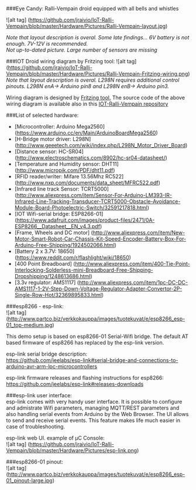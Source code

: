 ###Eye Candy: Ralli-Vempain droid equipped with all bells and whistles

![alt tag] (https://github.com/jraivio/IoT-Ralli-Vempain/blob/master/Hardware/Pictures/Ralli-Vempain-layout.jpg)

_Note that layout description is overal. Some late findings... 6V battery is not enough. 7V-12V is recommended._    
_Not up-to-dated picture. Large number of sensors are missing_     

###IOT Droid wiring diagram by Fritzing tool:
![alt tag] (https://github.com/jraivio/IoT-Ralli-Vempain/blob/master/Hardware/Pictures/Ralli-Vempain-Fritzing-wiring.png)
_Note that layout description is overal. L298N requires additional control pinouts. L298N enA-> Arduino pin8 and L298N enB-> Arduino pin3._    


Wiring diagram is designed by [Fritzing tool.](http://fritzing.org/home/) The source code of the above wiring diagram is available also in this [IOT-Ralli-Vempain repository](https://github.com/jraivio/IoT-Ralli-Vempain/blob/master/Hardware/Rally_Droid2.fzz)

###List of selected hardware:
- [Microcontroller: Arduino Mega2560] (https://www.arduino.cc/en/Main/ArduinoBoardMega2560)
- [H-Bridge motor driver: L298N] (http://www.geeetech.com/wiki/index.php/L298N_Motor_Driver_Board)
- [Distance sensor: HC-SR04] (http://www.electroschematics.com/8902/hc-sr04-datasheet/)
- [Temperature and Humidity sensor: DHT11] (http://www.micropik.com/PDF/dht11.pdf)
- [RFID reader/writer: Mifare 13.56Mhz RC522] (http://www.nxp.com/documents/data_sheet/MFRC522.pdf)
- [Infrared line track Sensor: TCRT5000] (http://www.aliexpress.com/item/Sensor-For-Arduino-LM393-IR-Infrared-Line-Tracking-Transducer-TCRT5000-Obstacle-Avoidance-Module-Board-Photoelectric-Switch/32591217818.html)
- [IOT Wifi-serial bridge: ESP8266-01] (https://www.adafruit.com/images/product-files/2471/0A-ESP8266__Datasheet__EN_v4.3.pdf)
- [Frame, Wheels and DC motor] (http://www.aliexpress.com/item/New-Motor-Smart-Robot-Car-Chassis-Kit-Speed-Encoder-Battery-Box-For-Arduino-Free-Shipping/1924502066.html)
- [Battery 2 x 3.7V: 18650] (https://www.reddit.com/r/flashlight/wiki/18650)
- [400 Point Breadboard] (http://www.aliexpress.com/item/400-Tie-Point-Interlocking-Solderless-mini-Breadboard-Free-Shipping-Dropshipping/1248613686.html)
- [3.3v regulator: AMS1117] (http://www.aliexpress.com/item/1pc-DC-DC-AMS1117-1-2V-Step-Down-Voltage-Regulator-Adapter-Convertor-2P-Single-Row-Hot/32369895833.html)


###esp8266 - esp-link:    
![alt tag] (http://www.partco.biz/verkkokauppa/images/tuotekuvat/e/esp8266_esp-01_top-medium.jpg)

This demo setup is based on esp8266-01 Serial-Wifi bridge. The default AT based firmware of esp8266 has replaced by the esp-link version.

esp-link serial bridge description:    
https://github.com/jeelabs/esp-link#serial-bridge-and-connections-to-arduino-avr-arm-lpc-microcontrollers

esp-link firmware releases and flashing instructions for esp8266:     
https://github.com/jeelabs/esp-link#releases-downloads

###esp-link user interface:   
esp-link comes with very handy user interface. It is possible to configure and admistrate Wifi parameters, managing MQTT/REST parameters and also handling serial events from Arduino by the Web Browser. The UI allows to send and receive serial events. This feature makes life much easier in case of troubleshooting.    

esp-link web UI. example of μC Console:    
![alt tag] (https://github.com/jraivio/IoT-Ralli-Vempain/blob/master/Hardware/Pictures/esp-link.png)    



###esp8266-01 pinout:   
![alt tag] (http://www.partco.biz/verkkokauppa/images/tuotekuvat/e/esp8266_esp-01_pinout-large.jpg)


